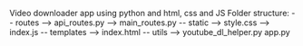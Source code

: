 Video downloader app using python and html, css and JS
Folder structure:
-- routes
    --> api_routes.py
    --> main_routes.py
-- static
    --> style.css
    --> index.js
-- templates
    --> index.html
-- utils
    --> youtube_dl_helper.py
app.py
